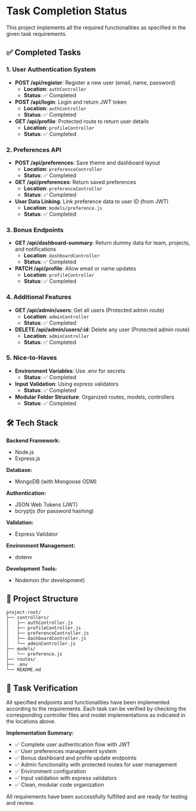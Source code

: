 # Task Completion Status

This project implements all the required functionalities as specified in the given task requirements.

## ✅ Completed Tasks

### 1. User Authentication System

- **POST /api/register**: Register a new user (email, name, password)
  - **Location**: `authController`
  - **Status**: ✅ Completed
- **POST /api/login**: Login and return JWT token
  - **Location**: `authController`
  - **Status**: ✅ Completed
- **GET /api/profile**: Protected route to return user details
  - **Location**: `profileController`
  - **Status**: ✅ Completed

### 2. Preferences API

- **POST /api/preferences**: Save theme and dashboard layout
  - **Location**: `preferenceController`
  - **Status**: ✅ Completed
- **GET /api/preferences**: Return saved preferences
  - **Location**: `preferenceController`
  - **Status**: ✅ Completed
- **User Data Linking**: Link preference data to user ID (from JWT)
  - **Location**: `models/preference.js`
  - **Status**: ✅ Completed

### 3. Bonus Endpoints

- **GET /api/dashboard-summary**: Return dummy data for team, projects, and notifications
  - **Location**: `dashboardController`
  - **Status**: ✅ Completed
- **PATCH /api/profile**: Allow email or name updates
  - **Location**: `profileController`
  - **Status**: ✅ Completed

### 4. Additional Features

- **GET /api/admin/users**: Get all users (Protected admin route)
  - **Location**: `adminController`
  - **Status**: ✅ Completed
- **DELETE /api/admin/users/:id**: Delete any user (Protected admin route)
  - **Location**: `adminController`
  - **Status**: ✅ Completed

### 5. Nice-to-Haves

- **Environment Variables**: Use .env for secrets
  - **Status**: ✅ Completed
- **Input Validation**: Using express validators
  - **Status**: ✅ Completed
- **Modular Folder Structure**: Organized routes, models, controllers
  - **Status**: ✅ Completed

## 🛠️ Tech Stack

**Backend Framework:**

- Node.js
- Express.js

**Database:**

- MongoDB (with Mongoose ODM)

**Authentication:**

- JSON Web Tokens (JWT)
- bcryptjs (for password hashing)

**Validation:**

- Express Validator

**Environment Management:**

- dotenv

**Development Tools:**

- Nodemon (for development)

## 📁 Project Structure

```
project-root/
├── controllers/
│   ├── authController.js
│   ├── profileController.js
│   ├── preferenceController.js
│   ├── dashboardController.js
│   └── adminController.js
├── models/
│   └── preference.js
├── routes/
├── .env
└── README.md
```

## 🎯 Task Verification

All specified endpoints and functionalities have been implemented according to the requirements. Each task can be verified by checking the corresponding controller files and model implementations as indicated in the locations above.

**Implementation Summary:**

- ✅ Complete user authentication flow with JWT
- ✅ User preferences management system
- ✅ Bonus dashboard and profile update endpoints
- ✅ Admin functionality with protected routes for user management
- ✅ Environment configuration
- ✅ Input validation with express validators
- ✅ Clean, modular code organization

All requirements have been successfully fulfilled and are ready for testing and review.
